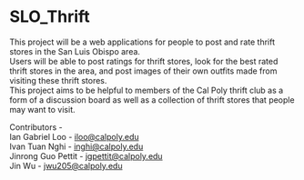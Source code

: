 # SLO_Thrift

This project will be a web applications for people to post and rate thrift stores in the San Luis Obispo area.  
Users will be able to post ratings for thrift stores, look for the best rated thrift stores in the area, and post images of their own outfits made from visiting these thrift stores.  
This project aims to be helpful to members of the Cal Poly thrift club as a form of a discussion board as well as a collection of thrift stores that people may want to visit. 

Contributors -  
Ian Gabriel Loo - iloo@calpoly.edu  
Ivan Tuan Nghi - inghi@calpoly.edu  
Jinrong Guo Pettit - jgpettit@calpoly.edu  
Jin Wu - jwu205@calpoly.edu  
